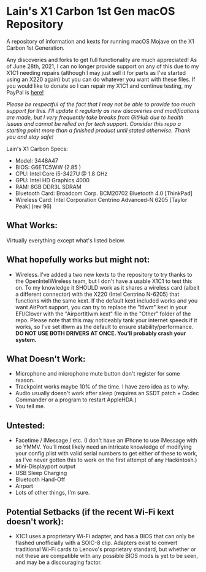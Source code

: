 # Lain's X1 Carbon 1st Gen macOS Repository
A repository of information and kexts for running macOS Mojave on the X1 Carbon 1st Generation.

Any discoveries and forks to get full functionality are much appreciated! As of June 28th, 2021, I can no longer provide support on any of this due to my X1C1 needing repairs (although I may just sell it for parts as I've started using an X220 again) but you can do whatever you want with these files. If you would like to donate so I can repair my X1C1 and continue testing, my PayPal is [here!](https://www.paypal.com/donate/?cmd=_s-xclick&hosted_button_id=8GF4A3XS7ZHFY) 

*Please be respectful of the fact that I may not be able to provide too much support for this. I'll update it regularly as new discoveries and modifications are made, but I very frequently take breaks from GitHub due to health issues and cannot be relied on for tech support. Consider this repo a starting point more than a finished product until stated otherwise. Thank you and stay safe!*


Lain's X1 Carbon Specs:
- Model: 3448A47
- BIOS: G6ETC5WW (2.85 )
- CPU: Intel Core i5-3427U @ 1.8 GHz 
- GPU: Intel HD Graphics 4000 
- RAM: 8GB DDR3L SDRAM 
- Bluetooth Card: Broadcom Corp. BCM20702 Bluetooth 4.0 [ThinkPad]
- Wireless Card: Intel Corporation Centrino Advanced-N 6205 [Taylor Peak] (rev 96) 

## What Works:
Virtually everything except what's listed below.

## What hopefully works but might not:
- Wireless. I've added a two new kexts to the repository to try thanks to the OpenIntelWireless team, but I don't have a usable X1C1 to test this on. To my knowledge it SHOULD work as it shares a wireless card (albeit a different connector) with the X220 (Intel Centrino N-6205) that functions with the same kext. If the default kext included works and you want AirPort support, you can try to replace the "itlwm" kext in your EFI/Clover with the "AirportItlwm.kext" file in the "Other" folder of the repo. Please note that this may noticeably tank your internet speeds if it works, so I've set itlwm as the default to ensure stability/performance. **DO NOT USE BOTH DRIVERS AT ONCE. You'll probably crash your system.**

## What Doesn't Work:
- Microphone and microphone mute button don't register for some reason.
- Trackpoint works maybe 10% of the time. I have zero idea as to why.
- Audio usually doesn't work after sleep (requires an SSDT patch + Codec Commander or a program to restart AppleHDA.)
- You tell me.

## Untested:
- Facetime / iMessage / etc. (I don't have an iPhone to use iMessage with so YMMV. You'll most likely need an intricate knowledge of modifying your config.plist with valid serial numbers to get either of these to work, as I've never gotten this to work on the first attempt of any Hackintosh.)
- Mini-Displayport output
- USB Sleep Charging
- Bluetooth Hand-Off
- Airport
- Lots of other things, I'm sure. 

## Potential Setbacks (if the recent Wi-Fi kext doesn't work):
- X1C1 uses a proprietary Wi-Fi adapter, and has a BIOS that can only be flashed unofficially with a SOIC-8 clip. Adapters exist to convert traditional Wi-Fi cards to Lenovo's proprietary standard, but whether or not these are compatible with any possible BIOS mods is yet to be seen, and may be a discouraging factor.
